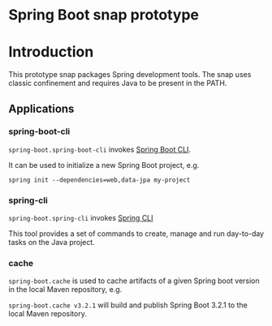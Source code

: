 # Spring Boot snap prototype

# Introduction

This prototype snap packages Spring development tools.
The snap uses classic confinement and requires Java to be present in the PATH.

## Applications

### spring-boot-cli

`spring-boot.spring-boot-cli` invokes [Spring Boot CLI](https://docs.spring.io/spring-boot/docs/current/reference/html/cli.html).

It can be used to initialize a new Spring Boot project, e.g.

`spring init --dependencies=web,data-jpa my-project`

### spring-cli

`spring-boot.spring-cli` invokes [Spring CLI](https://docs.spring.io/spring-cli/reference/index.html)

This tool provides a set of commands to create, manage and run day-to-day tasks on the Java project.

### cache

`spring-boot.cache` is used to cache artifacts of a given Spring boot version in the local Maven repository, e.g.

`spring-boot.cache v3.2.1` will build and publish Spring Boot 3.2.1 to the local Maven repository.
